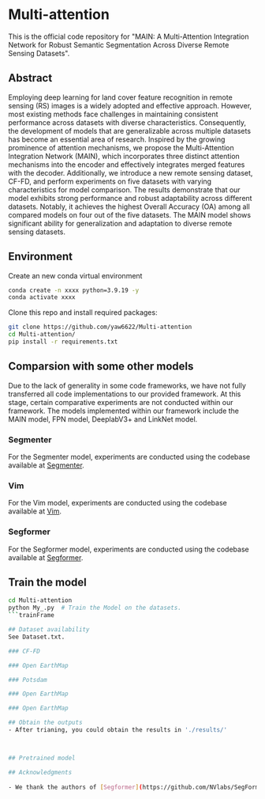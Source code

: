 # Multi-attention

This is the official code repository for "MAIN: A Multi-Attention Integration Network for Robust Semantic Segmentation Across Diverse Remote Sensing Datasets". 
  
## Abstract  
Employing deep learning for land cover feature recognition in remote sensing (RS) images is a widely adopted and effective approach. However, most existing methods face challenges in maintaining consistent performance across datasets with diverse characteristics. Consequently, the development of models that are generalizable across multiple datasets has become an essential area of research. Inspired by the growing prominence of attention mechanisms, we propose the Multi-Attention Integration Network (MAIN), which incorporates three distinct attention mechanisms into the encoder and effectively integrates merged features with the decoder. Additionally, we introduce a new remote sensing dataset, CF-FD, and perform experiments on five datasets with varying characteristics for model comparison. The results demonstrate that our model exhibits strong performance and robust adaptability across different datasets. Notably, it achieves the highest Overall Accuracy (OA) among all compared models on four out of the five datasets. The MAIN model shows significant ability for generalization and adaptation to diverse remote sensing datasets.

## Environment
Create an new conda virtual environment
```bash
conda create -n xxxx python=3.9.19 -y
conda activate xxxx
```
Clone this repo and install required packages:
```bash
git clone https://github.com/yaw6622/Multi-attention
cd Multi-attention/
pip install -r requirements.txt
```
## Comparsion with some other models
Due to the lack of generality in some code frameworks, we have not fully transferred all code implementations to our provided framework. At this stage, certain comparative experiments are not conducted within our framework. The models implemented within our framework include the MAIN model, FPN model, DeeplabV3+ and LinkNet model.
### Segmenter
For the Segmenter model, experiments are conducted using the codebase available at [Segmenter](https://github.com/rstrudel/segmenter).

### Vim
For the Vim model, experiments are conducted using the codebase available at [Vim](https://github.com/hustvl/Vim).

### Segformer
For the Segformer model, experiments are conducted using the codebase available at [Segformer](https://github.com/NVlabs/SegFormer).

## Train the model
```bash
cd Multi-attention
python My_.py  # Train the Model on the datasets.
```trainFrame

## Dataset availability
See Dataset.txt.

### CF-FD

### Open EarthMap

### Potsdam

### Open EarthMap

### Open EarthMap

## Obtain the outputs  
- After trianing, you could obtain the results in './results/'



## Pretrained model

## Acknowledgments  
  
- We thank the authors of [Segformer](https://github.com/NVlabs/SegFormer),  [Vmamba](https://github.com/MzeroMiko/VMamba) and [EMA](https://github.com/YOLOonMe/EMA-attention-module) for their open-source codes.
